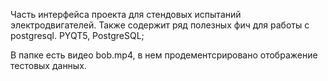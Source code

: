 
Часть интерфейса проекта для стендовых испытаний электродвигателей.
Также содержит ряд полезных фич для работы с postgresql.
PYQT5, PostgreSQL;

В папке есть видео bob.mp4, в нем продементсрировано отображение тестовых данных.
